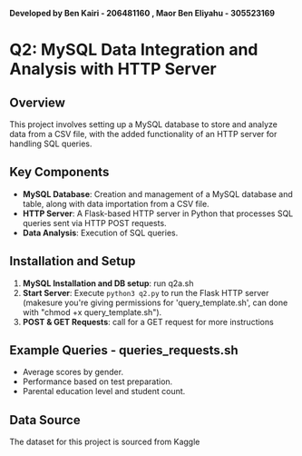 **Developed by Ben Kairi - 206481160 , Maor Ben Eliyahu - 305523169**

# Q2: MySQL Data Integration and Analysis with HTTP Server

## Overview
This project involves setting up a MySQL database to store and analyze data from a CSV file, with the added functionality of an HTTP server for handling SQL queries.

## Key Components
- **MySQL Database**: Creation and management of a MySQL database and table, along with data importation from a CSV file.
- **HTTP Server**: A Flask-based HTTP server in Python that processes SQL queries sent via HTTP POST requests.
- **Data Analysis**: Execution of SQL queries.

## Installation and Setup
1. **MySQL Installation and DB setup**: run q2a.sh
2. **Start Server**: Execute `python3 q2.py` to run the Flask HTTP server (makesure you're giving permissions for 'query_template.sh', can done with "chmod +x query_template.sh").
3. **POST & GET Requests**: call for a GET request for more instructions

## Example Queries - queries_requests.sh
- Average scores by gender.
- Performance based on test preparation.
- Parental education level and student count.

## Data Source
The dataset for this project is sourced from Kaggle




